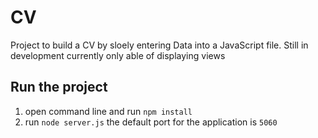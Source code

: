 # CV
Project to build a CV by sloely entering Data into a JavaScript file.
Still in development currently only able of displaying views

## Run the project
1. open command line and run `npm install`
2. run `node server.js` the default port for the application is `5060`
